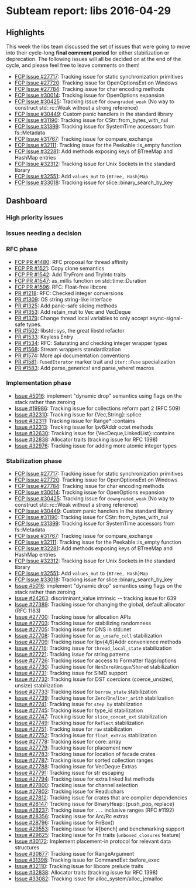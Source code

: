 # Subteam report: libs 2016-04-29

## Highlights

This week the libs team discussed the set of issues that were going to move into
their cycle-long **final comment period** for either stabilization or
deprecation. The following issues will all be decided on at the end of the
cycle, and please feel free to leave comments on them!

- [FCP Issue #27717](https://github.com/rust-lang/rust/issues/27717):
  Tracking issue for static synchronization primitives
- [FCP Issue #27720](https://github.com/rust-lang/rust/issues/27720):
  Tracking issue for OpenOptionsExt on Windows
- [FCP Issue #27784](https://github.com/rust-lang/rust/issues/27784):
  Tracking issue for char encoding methods
- [FCP Issue #30014](https://github.com/rust-lang/rust/issues/30014):
  Tracking issue for OpenOptions expansion
- [FCP Issue #30425](https://github.com/rust-lang/rust/issues/30425):
  Tracking issue for `downgraded_weak` (No way to construct std::rc::Weak without a strong reference)
- [FCP Issue #30449](https://github.com/rust-lang/rust/issues/30449):
  Custom panic handlers in the standard library
- [FCP Issue #31190](https://github.com/rust-lang/rust/issues/31190):
  Tracking issue for CStr::from_bytes_with_nul
- [FCP Issue #31399](https://github.com/rust-lang/rust/issues/31399):
  Tracking issue for SystemTime accessors from fs::Metadata
- [FCP Issue #31767](https://github.com/rust-lang/rust/issues/31767):
  Tracking issue for compare_exchange
- [FCP Issue #32111](https://github.com/rust-lang/rust/issues/32111):
  Tracking issue for the Peekable::is_empty function
- [FCP Issue #32281](https://github.com/rust-lang/rust/issues/32281):
  Add methods exposing keys of BTreeMap and HashMap entries
- [FCP Issue #32312](https://github.com/rust-lang/rust/issues/32312):
  Tracking issue for Unix Sockets in the standard library
- [FCP Issue #32551](https://github.com/rust-lang/rust/issues/32551):
  Add `values_mut` to `{BTree, Hash}Map`
- [FCP Issue #33018](https://github.com/rust-lang/rust/issues/33018):
  Tracking issue for slice::binary_search_by_key

## Dashboard

### High priority issues


### Issues needing a decision


### RFC phase

- [FCP PR #1480](https://github.com/rust-lang/rfcs/pull/1480):
  RFC proposal for thread affinity
- [FCP PR #1521](https://github.com/rust-lang/rfcs/pull/1521):
  Copy clone semantics
- [FCP PR #1542](https://github.com/rust-lang/rfcs/pull/1542):
  Add TryFrom and TryInto traits
- [FCP PR #1547](https://github.com/rust-lang/rfcs/pull/1547):
  as_millis function on std::time::Duration
- [FCP PR #1596](https://github.com/rust-lang/rfcs/pull/1596):
  RFC: Float-free libcore
- [PR #1218](https://github.com/rust-lang/rfcs/pull/1218):
  RFC: Checked integer conversions
- [PR #1309](https://github.com/rust-lang/rfcs/pull/1309):
  OS string string-like interface
- [PR #1325](https://github.com/rust-lang/rfcs/pull/1325):
  Add panic-safe slicing methods
- [PR #1353](https://github.com/rust-lang/rfcs/pull/1353):
  Add retain_mut to Vec and VecDeque
- [PR #1379](https://github.com/rust-lang/rfcs/pull/1379):
  Change thread local variables to only accept async-signal-safe types.
- [PR #1502](https://github.com/rust-lang/rfcs/pull/1502):
  libstd::sys, the great libstd refactor
- [PR #1533](https://github.com/rust-lang/rfcs/pull/1533):
  Keyless Entry
- [PR #1534](https://github.com/rust-lang/rfcs/pull/1534):
  RFC: Saturating and checking integer wrapper types
- [PR #1568](https://github.com/rust-lang/rfcs/pull/1568):
  Stream wrappers standardization
- [PR #1574](https://github.com/rust-lang/rfcs/pull/1574):
  More api documentation conventions
- [PR #1581](https://github.com/rust-lang/rfcs/pull/1581):
  `FusedIterator` marker trait and `iter::Fuse` specialization
- [PR #1583](https://github.com/rust-lang/rfcs/pull/1583):
  Add parse_generics! and parse_where! macros

### Implementation phase

- [Issue #5016](https://github.com/rust-lang/rust/issues/5016):
  implement "dynamic drop" semantics using flags on the stack rather than zeroing
- [Issue #19986](https://github.com/rust-lang/rust/issues/19986):
  Tracking issue for collections reform part 2 (RFC 509)
- [Issue #32310](https://github.com/rust-lang/rust/issues/32310):
  Tracking issue for {Vec,String}::splice
- [Issue #32311](https://github.com/rust-lang/rust/issues/32311):
  Tracking issue for Range*::contains
- [Issue #32313](https://github.com/rust-lang/rust/issues/32313):
  Tracking issue for Ipv6Addr octet methods
- [Issue #32630](https://github.com/rust-lang/rust/issues/32630):
  Tracking issue for {VecDeque,LinkedList}::contains
- [Issue #32838](https://github.com/rust-lang/rust/issues/32838):
  Allocator traits (tracking issue for RFC 1398)
- [Issue #32976](https://github.com/rust-lang/rust/issues/32976):
  Tracking issue for adding more atomic integer types

### Stabilization phase

- [FCP Issue #27717](https://github.com/rust-lang/rust/issues/27717):
  Tracking issue for static synchronization primitives
- [FCP Issue #27720](https://github.com/rust-lang/rust/issues/27720):
  Tracking issue for OpenOptionsExt on Windows
- [FCP Issue #27784](https://github.com/rust-lang/rust/issues/27784):
  Tracking issue for char encoding methods
- [FCP Issue #30014](https://github.com/rust-lang/rust/issues/30014):
  Tracking issue for OpenOptions expansion
- [FCP Issue #30425](https://github.com/rust-lang/rust/issues/30425):
  Tracking issue for `downgraded_weak` (No way to construct std::rc::Weak without a strong reference)
- [FCP Issue #30449](https://github.com/rust-lang/rust/issues/30449):
  Custom panic handlers in the standard library
- [FCP Issue #31190](https://github.com/rust-lang/rust/issues/31190):
  Tracking issue for CStr::from_bytes_with_nul
- [FCP Issue #31399](https://github.com/rust-lang/rust/issues/31399):
  Tracking issue for SystemTime accessors from fs::Metadata
- [FCP Issue #31767](https://github.com/rust-lang/rust/issues/31767):
  Tracking issue for compare_exchange
- [FCP Issue #32111](https://github.com/rust-lang/rust/issues/32111):
  Tracking issue for the Peekable::is_empty function
- [FCP Issue #32281](https://github.com/rust-lang/rust/issues/32281):
  Add methods exposing keys of BTreeMap and HashMap entries
- [FCP Issue #32312](https://github.com/rust-lang/rust/issues/32312):
  Tracking issue for Unix Sockets in the standard library
- [FCP Issue #32551](https://github.com/rust-lang/rust/issues/32551):
  Add `values_mut` to `{BTree, Hash}Map`
- [FCP Issue #33018](https://github.com/rust-lang/rust/issues/33018):
  Tracking issue for slice::binary_search_by_key
- [Issue #5016](https://github.com/rust-lang/rust/issues/5016):
  implement "dynamic drop" semantics using flags on the stack rather than zeroing
- [Issue #24263](https://github.com/rust-lang/rust/issues/24263):
  discriminant_value intrinsic -- tracking issue for 639
- [Issue #27389](https://github.com/rust-lang/rust/issues/27389):
  Tracking issue for changing the global, default allocator (RFC 1183)
- [Issue #27700](https://github.com/rust-lang/rust/issues/27700):
  Tracking issue for allocation APIs
- [Issue #27703](https://github.com/rust-lang/rust/issues/27703):
  Tracking issue for stabilizing randomness
- [Issue #27705](https://github.com/rust-lang/rust/issues/27705):
  Tracking issue for DNS in std::net
- [Issue #27708](https://github.com/rust-lang/rust/issues/27708):
  Tracking issue for `as_unsafe_cell` stabilization
- [Issue #27709](https://github.com/rust-lang/rust/issues/27709):
  Tracking issue for Ipv{4,6}Addr convenience methods
- [Issue #27716](https://github.com/rust-lang/rust/issues/27716):
  Tracking issue for `thread_local_state` stabilization
- [Issue #27721](https://github.com/rust-lang/rust/issues/27721):
  Tracking issue for string patterns
- [Issue #27726](https://github.com/rust-lang/rust/issues/27726):
  Tracking issue for access to Formatter flags/options
- [Issue #27730](https://github.com/rust-lang/rust/issues/27730):
  Tracking issue for `NonZero`/`Unique`/`Shared` stabilization
- [Issue #27731](https://github.com/rust-lang/rust/issues/27731):
  Tracking issue for SIMD support
- [Issue #27732](https://github.com/rust-lang/rust/issues/27732):
  Tracking issue for DST coercions (coerce_unsized, unsize) stabilization
- [Issue #27733](https://github.com/rust-lang/rust/issues/27733):
  Tracking issue for `borrow_state` stabilization
- [Issue #27739](https://github.com/rust-lang/rust/issues/27739):
  Tracking issue for `Zero`/`One`/`iter_arith` stabilization
- [Issue #27741](https://github.com/rust-lang/rust/issues/27741):
  Tracking issue for `step_by` stabilization
- [Issue #27745](https://github.com/rust-lang/rust/issues/27745):
  Tracking issue for type_id stabilization
- [Issue #27747](https://github.com/rust-lang/rust/issues/27747):
  Tracking issue for `slice_concat_ext` stabilization
- [Issue #27749](https://github.com/rust-lang/rust/issues/27749):
  Tracking issue for `Reflect` stabilization
- [Issue #27751](https://github.com/rust-lang/rust/issues/27751):
  Tracking issue for `raw` stabilization
- [Issue #27752](https://github.com/rust-lang/rust/issues/27752):
  Tracking issue for `float_extras` stabilization
- [Issue #27778](https://github.com/rust-lang/rust/issues/27778):
  Tracking issue for core::array
- [Issue #27779](https://github.com/rust-lang/rust/issues/27779):
  Tracking issue for placement new
- [Issue #27783](https://github.com/rust-lang/rust/issues/27783):
  Tracking issue for location of facade crates
- [Issue #27787](https://github.com/rust-lang/rust/issues/27787):
  Tracking issue for sorted collection ranges
- [Issue #27788](https://github.com/rust-lang/rust/issues/27788):
  Tracking issue for VecDeque Extras
- [Issue #27791](https://github.com/rust-lang/rust/issues/27791):
  Tracking issue for str escaping
- [Issue #27794](https://github.com/rust-lang/rust/issues/27794):
  Tracking issue for extra linked list methods
- [Issue #27800](https://github.com/rust-lang/rust/issues/27800):
  Tracking issue for channel selection
- [Issue #27802](https://github.com/rust-lang/rust/issues/27802):
  Tracking issue for Read::chars
- [Issue #27812](https://github.com/rust-lang/rust/issues/27812):
  Tracking issue for crates that are compiler dependencies
- [Issue #28147](https://github.com/rust-lang/rust/issues/28147):
  Tracking issue for BinaryHeap::{push_pop, replace}
- [Issue #28237](https://github.com/rust-lang/rust/issues/28237):
  Tracking issue for `...` inclusive ranges (RFC #1192)
- [Issue #28356](https://github.com/rust-lang/rust/issues/28356):
  Tracking issue for Arc/Rc extras
- [Issue #28796](https://github.com/rust-lang/rust/issues/28796):
  Tracking issue for FnBox()
- [Issue #29553](https://github.com/rust-lang/rust/issues/29553):
  Tracking issue for #[bench] and benchmarking support
- [Issue #29625](https://github.com/rust-lang/rust/issues/29625):
  Tracking issue for Fn traits (`unboxed_closures` feature)
- [Issue #30172](https://github.com/rust-lang/rust/issues/30172):
  Implement placement-in protocol for relevant data structures
- [Issue #30877](https://github.com/rust-lang/rust/issues/30877):
  Tracking issue for RangeArgument
- [Issue #31398](https://github.com/rust-lang/rust/issues/31398):
  Tracking issue for CommandExt::before_exec
- [Issue #32110](https://github.com/rust-lang/rust/issues/32110):
  Tracking issue for libcore prelude traits
- [Issue #32838](https://github.com/rust-lang/rust/issues/32838):
  Allocator traits (tracking issue for RFC 1398)
- [Issue #33082](https://github.com/rust-lang/rust/issues/33082):
  Tracking issue for alloc_system/alloc_jemalloc

